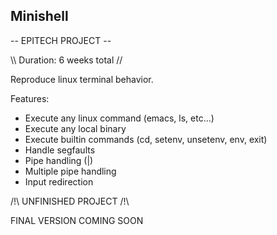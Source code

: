 ## Minishell ##

-- EPITECH PROJECT --

\\\\ Duration: 6 weeks total //

Reproduce linux terminal behavior.

Features:
  - Execute any linux command (emacs, ls, etc...)
  - Execute any local binary
  - Execute builtin commands (cd, setenv, unsetenv, env, exit)
  - Handle segfaults
  - Pipe handling (|)
  - Multiple pipe handling
  - Input redirection

/!\\ UNFINISHED PROJECT /!\\

FINAL VERSION COMING SOON
